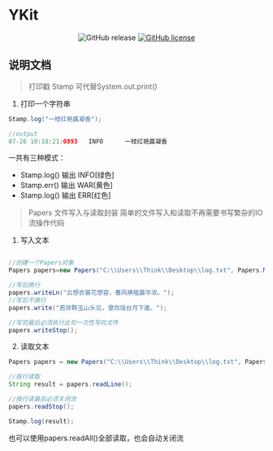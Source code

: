 <H1>YKit</H1>
<div align="center">
  <img alt="GitHub release" src="https://img.shields.io/badge/java-%3E%3D1.8-blue">
<a href="https://github.com/BegoniaGit/YKit/blob/master/LICENSE"><img alt="GitHub license" src="https://img.shields.io/github/license/BegoniaGit/YKit"></a>
</div>

## 说明文档
> 打印戳 Stamp  可代替System.out.print()
1. 打印一个字符串
```java
Stamp.log("一枝红艳露凝香");

//output
07-26 10:18:21:0893   INFO      一枝红艳露凝香
```
一共有三种模式：
- Stamp.log() 输出 INFO[绿色]
- Stamp.err() 输出 WAR[黄色]
- Stamp.log() 输出 ERR[红色]


> Papers 文件写入与读取封装  简单的文件写入和读取不再需要书写繁杂的IO流操作代码
1. 写入文本
```java

//创建一个Papers对象
Papers papers=new Papers("C:\\Users\\Think\\Desktop\\log.txt", Papers.Method.WRITE);

//写后换行
papers.writeLn("云想衣裳花想容，春风拂槛露华浓。");
//写后不换行
papers.write("若非群玉山头见，曾向瑶台月下逢。");

//写完最后必须执行此句一次性写向文件
papers.writeStop();

```
2. 读取文本
```java
Papers papers = new Papers("C:\\Users\\Think\\Desktop\\log.txt", Papers.Method.READ);

//按行读取
String result = papers.readLine();

//按行读最后必须关闭流
papers.readStop();

Stamp.log(result);

```
也可以使用papers.readAll()全部读取，也会自动关闭流


